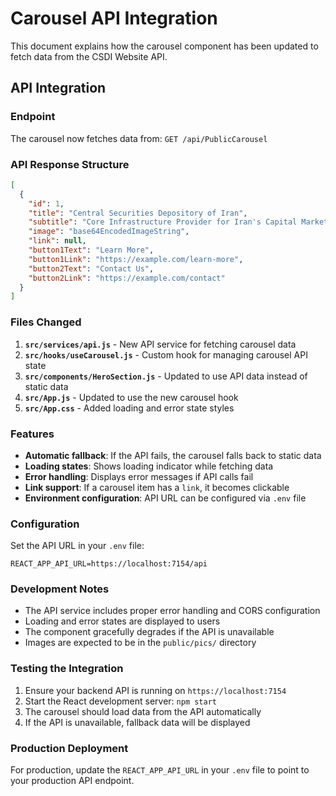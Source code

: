 # Carousel API Integration

This document explains how the carousel component has been updated to fetch data from the CSDI Website API.

## API Integration

### Endpoint
The carousel now fetches data from: `GET /api/PublicCarousel`

### API Response Structure
```json
[
  {
    "id": 1,
    "title": "Central Securities Depository of Iran",
    "subtitle": "Core Infrastructure Provider for Iran's Capital Market Operations",
    "image": "base64EncodedImageString",
    "link": null,
    "button1Text": "Learn More",
    "button1Link": "https://example.com/learn-more",
    "button2Text": "Contact Us",
    "button2Link": "https://example.com/contact"
  }
]
```

### Files Changed

1. **`src/services/api.js`** - New API service for fetching carousel data
2. **`src/hooks/useCarousel.js`** - Custom hook for managing carousel API state
3. **`src/components/HeroSection.js`** - Updated to use API data instead of static data
4. **`src/App.js`** - Updated to use the new carousel hook
5. **`src/App.css`** - Added loading and error state styles

### Features

- **Automatic fallback**: If the API fails, the carousel falls back to static data
- **Loading states**: Shows loading indicator while fetching data
- **Error handling**: Displays error messages if API calls fail
- **Link support**: If a carousel item has a `link`, it becomes clickable
- **Environment configuration**: API URL can be configured via `.env` file

### Configuration

Set the API URL in your `.env` file:
```
REACT_APP_API_URL=https://localhost:7154/api
```

### Development Notes

- The API service includes proper error handling and CORS configuration
- Loading and error states are displayed to users
- The component gracefully degrades if the API is unavailable
- Images are expected to be in the `public/pics/` directory

### Testing the Integration

1. Ensure your backend API is running on `https://localhost:7154`
2. Start the React development server: `npm start`
3. The carousel should load data from the API automatically
4. If the API is unavailable, fallback data will be displayed

### Production Deployment

For production, update the `REACT_APP_API_URL` in your `.env` file to point to your production API endpoint.
